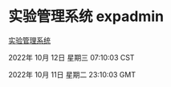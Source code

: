 # 实验管理系统 expadmin
[实验管理系统](http://27.19.33.125:56808/expadmin-782313d2-e1b1-4ea7-932e-3a55e6a1a4d0/)

2022年 10月 12日 星期三 07:10:03 CST

2022年 10月 11日 星期二 23:10:03 GMT
